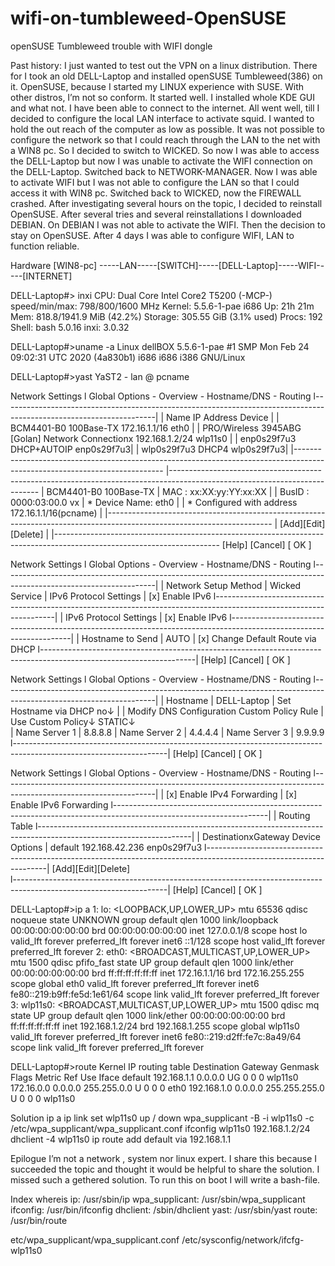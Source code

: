 # wifi-on-tumbleweed-OpenSUSE
openSUSE Tumbleweed trouble with WIFI dongle

Past history:
I just wanted to test out the VPN on a linux distribution. There for I took an old DELL-Laptop and installed openSUSE Tumbleweed(386) on it. OpenSUSE, because I started my LINUX experience with SUSE. With other distros, I’m not so conform.
It started well. I installed whole KDE GUI and what not. I have been able to connect to the internet. All went well, till I decided to configure the local LAN interface to activate squid. I wanted to hold the out reach of the computer as low as possible. It was not possible to configure the network so that I could reach through the LAN to the net with a WIN8 pc. So I decided to switch to WICKED. So now I was able to access the DELL-Laptop but now I was unable to activate the WIFI connection on the DELL-Laptop. Switched back to NETWORK-MANAGER. Now I was able to activate WIFI but I was not able to configure the LAN so that I could access it with WIN8 pc. Switched back to WICKED, now the FIREWALL crashed. After investigating several hours on the topic, I decided to reinstall OpenSUSE. After several tries and several reinstallations I downloaded DEBIAN. On DEBIAN I was not able to activate the WIFI. Then the decision to stay on OpenSUSE. After 4 days I was able to configure WIFI, LAN to function reliable. 

Hardware
[WIN8-pc] -----LAN-----[SWITCH]-----[DELL-Laptop]-----WIFI-----[INTERNET]


DELL-Laptop#> inxi
CPU: Dual Core Intel Core2 T5200 (-MCP-) speed/min/max: 798/800/1600 MHz
Kernel: 5.5.6-1-pae i686 Up: 21h 21m 
Mem: 818.8/1941.9 MiB (42.2%)
Storage: 305.55 GiB (3.1% used) 
Procs: 192 Shell: bash 5.0.16 
inxi: 3.0.32

DELL-Laptop#>uname -a
Linux dellBOX 5.5.6-1-pae #1 SMP Mon Feb 24 09:02:31 UTC 2020 (4a830b1) i686 i686 i386 GNU/Linux

DELL-Laptop#>yast
 YaST2 - lan @ pcname

Network Settings
l Global Options	-	Overview	-	Hostname/DNS	-	Routing
l--------------------------------------------------------------------------------------------------------------------|
| Name                                           					IP Address    		Device  |
| BCM4401-B0 100Base-TX                          				172.16.1.1/16 	eth0     |
| PRO/Wireless 3945ABG [Golan] Network Connectionx	192.168.1.2/24	wlp11s0  |
| enp0s29f7u3                                    					DHCP+AUTOIP	enp0s29f7u3|
| wlp0s29f7u3                                   					DHCP4         		wlp0s29f7u3|
|---------------------------------------------------------------------------------------------------------------------------
|---------------------------------------------------------------------------------------------------------------------------
| BCM4401-B0 100Base-TX
| MAC : xx:XX:yy:YY:xx:XX                                                 |
| BusID : 0000:03:00.0                                                    vx
| *  Device Name: eth0                                                   |
| *  Configured with address 172.16.1.1/16(pcname)                      |
|-----------------------------------------------------------------------------------------------------------------------
| [Add][Edit][Delete]
|
|-----------------------------------------------------------------------------------------------------------------------
 [Help]                                        [Cancel]                 [ OK ]


Network Settings
l Global Options	-	Overview	-	Hostname/DNS	-	Routing
l--------------------------------------------------------------------------------------------------------------------|
| Network Setup Method
| Wicked Service
| IPv6 Protocol Settings
| [x] Enable IPv6
l--------------------------------------------------------------------------------------------------------------------|
| IPv6 Protocol Settings
| [x] Enable IPv6
l--------------------------------------------------------------------------------------------------------------------|
| Hostname to Send
| AUTO
| [x] Change Default Route via DHCP 
l--------------------------------------------------------------------------------------------------------------------|
[Help]                                              [Cancel]                    [ OK ]


Network Settings
l Global Options	-	Overview	-	Hostname/DNS	-	Routing
l--------------------------------------------------------------------------------------------------------------------|
| Hostname
| DELL-Laptop
| Set Hostname via DHCP  no↓
|
| Modify DNS Configuration Custom Policy Rule
| Use Custom Policy↓ 	STATIC↓  
| Name Server 1 
| 8.8.8.8
| Name Server 2
| 4.4.4.4
| Name Server 3
| 9.9.9.9
l--------------------------------------------------------------------------------------------------------------------|
[Help]                                              [Cancel]                    [ OK ]



Network Settings
l Global Options	-	Overview	-	Hostname/DNS	-	Routing
l--------------------------------------------------------------------------------------------------------------------|
| [x] Enable IPv4 Forwarding
| [x] Enable IPv6 Forwarding
l--------------------------------------------------------------------------------------------------------------------|
| Routing Table
l--------------------------------------------------------------------------------------------------------------------|
| DestinationxGateway       Device     Options
| default     192.168.42.236	enp0s29f7u3
l--------------------------------------------------------------------------------------------------------------------|
 [Add][Edit][Delete]  
l--------------------------------------------------------------------------------------------------------------------|
[Help]                                              [Cancel]                    [ OK ]


DELL-Laptop#>ip a
1: lo: <LOOPBACK,UP,LOWER_UP> mtu 65536 qdisc noqueue state UNKNOWN group default qlen 1000
    link/loopback 00:00:00:00:00:00 brd 00:00:00:00:00:00
    inet 127.0.0.1/8 scope host lo
       valid_lft forever preferred_lft forever
    inet6 ::1/128 scope host
       valid_lft forever preferred_lft forever
2: eth0: <BROADCAST,MULTICAST,UP,LOWER_UP> mtu 1500 qdisc pfifo_fast state UP group default qlen 1000
    link/ether 00:00:00:00:00:00 brd ff:ff:ff:ff:ff:ff
    inet 172.16.1.1/16 brd 172.16.255.255 scope global eth0
       valid_lft forever preferred_lft forever
    inet6 fe80::219:b9ff:fe5d:1e61/64 scope link
       valid_lft forever preferred_lft forever
3: wlp11s0: <BROADCAST,MULTICAST,UP,LOWER_UP> mtu 1500 qdisc mq state UP group default qlen 1000
    link/ether 00:00:00:00:00:00 brd ff:ff:ff:ff:ff:ff
    inet 192.168.1.2/24 brd 192.168.1.255 scope global wlp11s0
       valid_lft forever preferred_lft forever
    inet6 fe80::219:d2ff:fe7c:8a49/64 scope link
       valid_lft forever preferred_lft forever

DELL-Laptop#>route
Kernel IP routing table
Destination     Gateway         Genmask         Flags Metric Ref    Use Iface
default         192.168.1.1     0.0.0.0         UG    0      0        0 wlp11s0
172.16.0.0      0.0.0.0         255.255.0.0     U     0      0        0 eth0
192.168.1.0     0.0.0.0         255.255.255.0   U     0      0        0 wlp11s0

Solution
ip a
ip link set wlp11s0 up / down
wpa_supplicant -B -i wlp11s0 -c /etc/wpa_supplicant/wpa_supplicant.conf 
ifconfig wlp11s0 192.168.1.2/24
dhclient -4 wlp11s0
ip route add default via 192.168.1.1 

Epilogue 
I’m not a network , system nor linux expert. I share this because I succeeded the topic and thought it would be helpful to share the solution. I missed such a gethered  solution.
To run this on boot I will write a bash-file.

Index
whereis
ip: /usr/sbin/ip
wpa_supplicant: /usr/sbin/wpa_supplicant
ifconfig: /usr/bin/ifconfig
dhclient: /sbin/dhclient
yast: /usr/sbin/yast
route: /usr/bin/route 

etc/wpa_supplicant/wpa_supplicant.conf 
/etc/sysconfig/network/ifcfg-wlp11s0 
